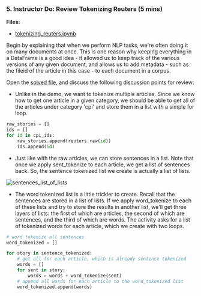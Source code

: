### 5. Instructor Do: Review Tokenizing Reuters (5 mins)

**Files:**

* [tokenizing_reuters.ipynb](Activities/02-Stu_Tokenizing_Reuters/Solved/tokenizing_reuters.ipynb)

Begin by explaining that when we perform NLP tasks, we're often doing it on many documents at once. This is one reason why keeping everything in a DataFrame is a good idea - it allowed us to keep track of the various versions of any given document, and allows us to add metadata - such as the fileid of the article in this case - to each document in a corpus.

Open the [solved file](Activities/02-Stu_Tokenizing_Reuters/Solved/tokenizing_reuters.ipynb), and discuss the following discussion points for review:

* Unlike in the demo, we want to tokenize multiple articles. Since we know how to get one article in a given category, we should be able to get all of the articles under category 'cpi' and store them in a list with a simple for loop. 

```python
raw_stories = []
ids = []
for id in cpi_ids:
    raw_stories.append(reuters.raw(id))
    ids.append(id)
```

* Just like with the raw articles, we can store sentences in a list. Note that once we apply sent_tokenize to each article, we get a list of sentences back. So, the sentence tokenized list we create is actually a list of lists. 

![sentences_list_of_lists](Images/sentences_list_of_lists.PNG)

* The word tokenized list is a little trickier to create. Recall that the sentences are stored in a list of lists. If we apply word_tokenize to each of these lists and try to store the results in another list, we'll get three layers of lists: the first of which are articles, the second of which are sentences, and the third of which are words. The activity asks for a list of tokenized words for each article, which we create with two loops. 

```python
# word tokenize all sentences
word_tokenized = []

for story in sentence_tokenized:
    # get all for each article, which is already sentence tokenized
    words = []
    for sent in story:
        words = words + word_tokenize(sent)
    # append all words for each article to the word_tokenized list
    word_tokenized.append(words)
```